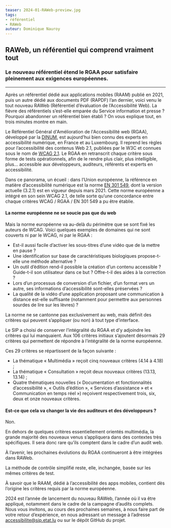```yaml
---
teaser: 2024-01-RAWeb-preview.jpg
tags:
- référentiel
- RAWeb
auteur: Dominique Nauroy
---
```


<h2>RAWeb, un référentiel qui comprend vraiment tout</h2>
<h3>Le nouveau référentiel étend le RGAA pour satisfaire pleinement aux exigences européennes.</h3>
<hr>
<div class="intro">
    <p>Après un référentiel dédié aux applications mobiles (RAAM) publié en 2021, puis un autre dédié aux documents PDF (RAPDF) l’an dernier, voici venu le tout nouveau RAWeb (Référentiel d’évaluation de l’Accessibilité Web). La fièvre des référentiels s’est-elle emparée du Service information et presse ? Pourquoi abandonner un référentiel bien établi ? On vous explique tout, en trois minutes montre en main.</p>
</div>
<p>Le Référentiel Général d'Amélioration de l'Accessibilité web (RGAA), développé par la <a href="https://www.numerique.gouv.fr/">DINUM</a>, est aujourd’hui bien connu des experts en accessibilité numérique, en France et au Luxembourg. Il reprend les règles pour l’accessibilité des contenus Web 2.1, publiées par le W3C et connues sous le nom de <a href="https://www.w3.org/Translations/WCAG21-fr/#title">WCAG 2.1</a>. Le RGAA en retranscrit chaque critère sous forme de tests opérationnels, afin de le rendre plus clair, plus intelligible, plus... accessible aux développeurs, auditeurs, référents et experts en accessibilité.</p>

<p>Dans ce panorama, un écueil : dans l’Union européenne, la référence en matière d’accessibilité numérique est la norme <a href="https://www.etsi.org/deliver/etsi_en/301500_301599/301549/03.02.01_60/en_301549v030201p.pdf">EN 301 549</a>, dont la version actuelle (3.2.1) est en vigueur depuis mars 2021. Cette norme européenne a intégré en son sein WCAG 2.1, de telle sorte qu’une concordance entre chaque critères WCAG / RGAA / EN 301 549 a pu être établie.</p>
<h4>La norme européenne ne se soucie pas que du web</h4>
<p>Mais la norme européenne va au-delà du périmètre que se sont fixé les auteurs de WCAG. Voici quelques exemples de domaines qui ne sont couverts ni par le WCAG, ni par le RGAA :</p>
<ul>
<li>Est-il aussi facile d’activer les sous-titres d’une vidéo que de la mettre en pause ?</li>
<li>Une identification sur base de caractéristiques biologiques propose-t-elle une méthode alternative ?</li>
<li>Un outil d’édition rend-il possible la création d’un contenu accessible ? Guide-t-il son utilisateur dans ce but ? Offre-t-il des aides à la correction ?</li>
<li>Lors d’un processus de conversion d’un fichier, d’un format vers un autre, ses informations d’accessibilité sont-elles préservées ?</li>
<li>La qualité de la vidéo d’une application proposant une communication à distance est-elle suffisante (notamment pour permettre aux personnes sourdes de lire sur les lèvres) ?</li>
</ul>
<p>La norme ne se cantonne pas exclusivement au web, mais définit des critères qui peuvent s’appliquer (ou non) à tout type d’interface.</p>
<p>Le SIP a choisi de conserver l’intégralité du RGAA et d’y adjoindre les critères qui lui manquaient. Aux 106 critères initiaux s’ajoutent désormais 29 critères qui permettent de répondre à l’intégralité de la norme européenne.</p>
<p>Ces 29 critères se répartissent de la façon suivante :</p>
<ul>
<li>La thématique « Multimédia » reçoit cinq nouveaux critères (4.14 à 4.18) ;</li>
<li>La thématique « Consultation » reçoit deux nouveaux critères (13.13, 13.14) ;</li>
<li>Quatre thématiques nouvelles (« Documentation et fonctionnalités d’accessibilité », « Outils d’édition », « Services d’assistance » et « Communication en temps réel ») reçoivent respectivement trois, six, deux et onze nouveaux critères.</li>
</ul>
<h4>Est-ce que cela va changer la vie des auditeurs et des développeurs ?</h4>
<p>Non.</p>
<p>En dehors de quelques critères essentiellement orientés multimédia, la grande majorité des nouveaux venus s’appliquera dans des contextes très spécifiques. Il sera donc rare qu’ils comptent dans le cadre d’un audit web.</p>
<p>À l’avenir, les prochaines évolutions du RGAA continueront à être intégrées dans RAWeb.</p>
<p>La méthode de contrôle simplifié reste, elle, inchangée, basée sur les mêmes critères de test.</p>
<p>À savoir que le RAAM, dédié à l’accessibilité des apps mobiles, contient dès l’origine les critères requis par la norme européenne.</p>
<p>2024 est l’année de lancement du nouveau RAWeb, l’année où il va être appliqué, notamment dans le cadre de la campagne d’audits complets. Nous vous invitons, au cours des prochaines semaines, à nous faire part de votre retour d’expérience, en nous adressant un message à l’adresse <a href="mailto:accessibilite@sip.etat.lu">accessibilite@sip.etat.lu</a> ou sur le dépôt GitHub du projet.</p>